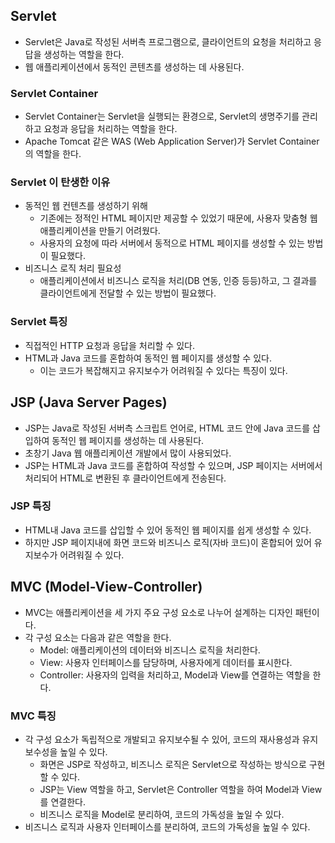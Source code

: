 ## Servlet
- Servlet은 Java로 작성된 서버측 프로그램으로, 클라이언트의 요청을 처리하고 응답을 생성하는 역할을 한다.
- 웹 애플리케이션에서 동적인 콘텐츠를 생성하는 데 사용된다.

### Servlet Container
- Servlet Container는 Servlet을 실행되는 환경으로, Servlet의 생명주기를 관리하고 요청과 응답을 처리하는 역할을 한다.
- Apache Tomcat 같은 WAS (Web Application Server)가 Servlet Container의 역할을 한다.

### Servlet 이 탄생한 이유
- 동적인 웹 컨텐츠를 생성하기 위해 
    - 기존에는 정적인 HTML 페이지만 제공할 수 있었기 때문에, 사용자 맞춤형 웹 애플리케이션을 만들기 어려웠다.
    - 사용자의 요청에 따라 서버에서 동적으로 HTML 페이지를 생성할 수 있는 방법이 필요했다.
- 비즈니스 로직 처리 필요성
  - 애플리케이션에서 비즈니스 로직을 처리(DB 연동, 인증 등등)하고, 그 결과를 클라이언트에게 전달할 수 있는 방법이 필요했다.

### Servlet 특징
- 직접적인 HTTP 요청과 응답을 처리할 수 있다.
- HTML과 Java 코드를 혼합하여 동적인 웹 페이지를 생성할 수 있다.
  - 이는 코드가 복잡해지고 유지보수가 어려워질 수 있다는 특징이 있다.

## JSP (Java Server Pages)
- JSP는 Java로 작성된 서버측 스크립트 언어로, HTML 코드 안에 Java 코드를 삽입하여 동적인 웹 페이지를 생성하는 데 사용된다.
- 초창기 Java 웹 애플리케이션 개발에서 많이 사용되었다.
- JSP는 HTML과 Java 코드를 혼합하여 작성할 수 있으며, JSP 페이지는 서버에서 처리되어 HTML로 변환된 후 클라이언트에게 전송된다.

### JSP 특징
- HTML내 Java 코드를 삽입할 수 있어 동적인 웹 페이지를 쉽게 생성할 수 있다.
- 하지만 JSP 페이지내에 화면 코드와 비즈니스 로직(자바 코드)이 혼합되어 있어 유지보수가 어려워질 수 있다.

## MVC (Model-View-Controller)
- MVC는 애플리케이션을 세 가지 주요 구성 요소로 나누어 설계하는 디자인 패턴이다.
- 각 구성 요소는 다음과 같은 역할을 한다.
  - Model: 애플리케이션의 데이터와 비즈니스 로직을 처리한다.
  - View: 사용자 인터페이스를 담당하며, 사용자에게 데이터를 표시한다.
  - Controller: 사용자의 입력을 처리하고, Model과 View를 연결하는 역할을 한다.

### MVC 특징
- 각 구성 요소가 독립적으로 개발되고 유지보수될 수 있어, 코드의 재사용성과 유지보수성을 높일 수 있다.
    - 화면은 JSP로 작성하고, 비즈니스 로직은 Servlet으로 작성하는 방식으로 구현할 수 있다.
    - JSP는 View 역할을 하고, Servlet은 Controller 역할을 하여 Model과 View를 연결한다.
    - 비즈니스 로직을 Model로 분리하여, 코드의 가독성을 높일 수 있다.
- 비즈니스 로직과 사용자 인터페이스를 분리하여, 코드의 가독성을 높일 수 있다.
